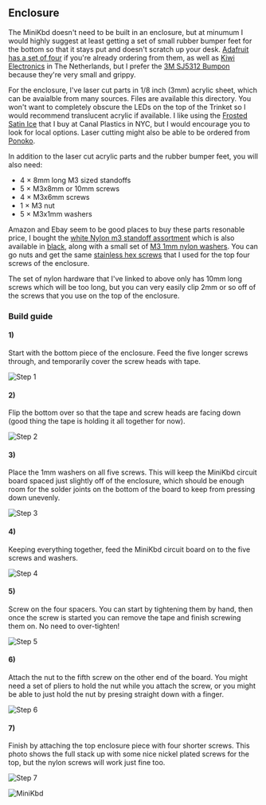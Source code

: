## Enclosure

The MiniKbd doesn't need to be built in an enclosure, but at minumum I would highly suggest at least getting a set of small rubber bumper feet for the bottom so that it stays put and doesn't scratch up your desk. [Adafruit has a set of four](https://www.adafruit.com/product/550) if you're already ordering from them, as well as [Kiwi Electronics](https://www.kiwi-electronics.nl/siliconen-voetjes-voor-behuizingen-4-stuks) in The Netherlands, but I prefer the [3M SJ5312 Bumpon](https://www.amazon.com/gp/product/B000NG60SW/ref=oh_aui_detailpage_o00_s00?ie=UTF8&psc=1) because they're very small and grippy.

For the enclosure, I've laser cut parts in 1/8 inch (3mm) acrylic sheet, which can be avaialble from many sources. Files are available this directory. You won't want to completely obscure the LEDs on the top of the Trinket so I would recommend translucent acrylic if available. I like using the [Frosted Satin Ice](https://www.canalplastic.com/collections/plexi-sheets/products/0d010-df-frosted-satin-ice-acrylic-sheet?variant=32918342606) that I buy at Canal Plastics in NYC, but I would encourage you to look for local options. Laser cutting might also be able to be ordered from [Ponoko](https://www.ponoko.com/).

In addition to the laser cut acrylic parts and the rubber bumper feet, you will also need:
- 4 × 8mm long M3 sized standoffs
- 5 × M3x8mm or 10mm screws
- 4 × M3x6mm screws
- 1 × M3 nut
- 5 × M3x1mm washers

Amazon and Ebay seem to be good places to buy these parts resonable price, I bought the [white Nylon m3 standoff assortment](https://www.amazon.com/gp/product/B01DK3905Y/ref=oh_aui_detailpage_o00_s00?ie=UTF8&psc=1) which is also available in [black](https://www.amazon.com/gp/product/B01E8JZWZ6/ref=ox_sc_sfl_title_14?ie=UTF8&psc=1&smid=A1Z1DJFHECM1GS), along with a small set of [M3 1mm nylon washers](https://www.amazon.com/gp/product/B01N45UFLG/ref=oh_aui_detailpage_o01_s00?ie=UTF8&psc=1). You can go nuts and get the same [stainless hex screws](https://www.amazon.com/gp/product/B01M3SFIAZ/ref=oh_aui_detailpage_o01_s00?ie=UTF8&psc=1) that I used for the top four screws of the enclosure.

The set of nylon hardware that I've linked to above only has 10mm long screws which will be too long, but you can very easily clip 2mm or so off of the screws that you use on the top of the enclosure.

### Build guide

#### 1)

Start with the bottom piece of the enclosure. Feed the five longer screws through, and temporarily cover the screw heads with tape.

![Step 1](./buildImages/01-TapeScrews.jpg)

#### 2)

Flip the bottom over so that the tape and screw heads are facing down (good thing the tape is holding it all together for now).

![Step 2](./buildImages/02-TapeScrews2.jpg)

#### 3)

Place the 1mm washers on all five screws. This will keep the MiniKbd circuit board spaced just slightly off of the enclosure, which should be enough room for the solder joints on the bottom of the board to keep from pressing down unevenly.

![Step 3](./buildImages/03-Washers.jpg)

#### 4)

Keeping everything together, feed the MiniKbd circuit board on to the five screws and washers.

![Step 4](./buildImages/04-PCB.jpg)

#### 5)

Screw on the four spacers. You can start by tightening them by hand, then once the screw is started you can remove the tape and finish screwing them on. No need to over-tighten!

![Step 5](./buildImages/05-Spacers.jpg)

#### 6)

Attach the nut to the fifth screw on the other end of the board. You might need a set of pliers to hold the nut while you attach the screw, or you might be able to just hold the nut by presing straight down with a finger.

![Step 6](./buildImages/06-SpacersAndNut.jpg)

#### 7)

Finish by attaching the top enclosure piece with four shorter screws. This photo shows the full stack up with some nice nickel plated screws for the top, but the nylon screws will work just fine too.

![Step 7](./buildImages/07-FullStack.jpg)

![MiniKbd](/images/six-key-enclosure.jpg)
